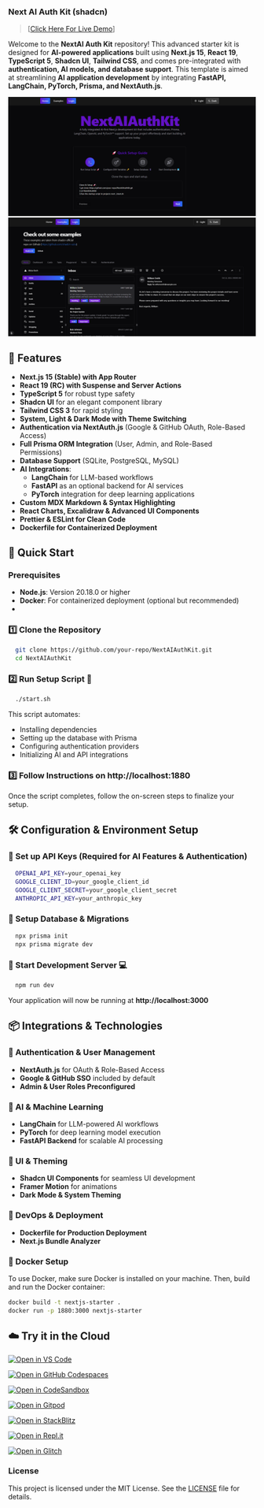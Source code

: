 ### Next AI Auth Kit (shadcn) 

> [[Click Here For Live Demo](https://nextaiauthkit.vercel.app/)]

Welcome to the **NextAI Auth Kit** repository! This advanced starter kit is designed for **AI-powered applications** built using **Next.js 15**, **React 19**, **TypeScript 5**, **Shadcn UI**, **Tailwind CSS**, and comes pre-integrated with **authentication, AI models, and database support**. This template is aimed at streamlining **AI application development** by integrating **FastAPI, LangChain, PyTorch, Prisma, and NextAuth.js**.


![NextAIAuthKit Screenshot](public/images/screenshot2.png)
![NextAIAuthKit Screenshot](public/images/screenshot1.png)



## 🚀 Features

- **Next.js 15 (Stable) with App Router**
- **React 19 (RC) with Suspense and Server Actions**
- **TypeScript 5** for robust type safety
- **Shadcn UI** for an elegant component library
- **Tailwind CSS 3** for rapid styling
- **System, Light & Dark Mode with Theme Switching**
- **Authentication via NextAuth.js** (Google & GitHub OAuth, Role-Based Access)
- **Full Prisma ORM Integration** (User, Admin, and Role-Based Permissions)
- **Database Support** (SQLite, PostgreSQL, MySQL)
- **AI Integrations**:
  - **LangChain** for LLM-based workflows
  - **FastAPI** as an optional backend for AI services
  - **PyTorch** integration for deep learning applications
- **Custom MDX Markdown & Syntax Highlighting**
- **React Charts, Excalidraw & Advanced UI Components**
- **Prettier & ESLint for Clean Code**
- **Dockerfile for Containerized Deployment**

## 🏁 Quick Start

### Prerequisites

- **Node.js**: Version 20.18.0 or higher
- **Docker**: For containerized deployment (optional but recommended)
- 
### 1️⃣ Clone the Repository
```bash
  git clone https://github.com/your-repo/NextAIAuthKit.git
  cd NextAIAuthKit
```

### 2️⃣ Run Setup Script 🚀
```bash
  ./start.sh
```
This script automates:
- Installing dependencies
- Setting up the database with Prisma
- Configuring authentication providers
- Initializing AI and API integrations

### 3️⃣ Follow Instructions on **http://localhost:1880**
Once the script completes, follow the on-screen steps to finalize your setup.

## 🛠️ Configuration & Environment Setup

### 📌 Set up API Keys (Required for AI Features & Authentication)

```bash
  OPENAI_API_KEY=your_openai_key
  GOOGLE_CLIENT_ID=your_google_client_id
  GOOGLE_CLIENT_SECRET=your_google_client_secret
  ANTHROPIC_API_KEY=your_anthropic_key
```

### 📌 Setup Database & Migrations
```bash
  npx prisma init
  npx prisma migrate dev
```

### 📌 Start Development Server 💻
```bash
  npm run dev
```
Your application will now be running at **http://localhost:3000**

## 📦 Integrations & Technologies

### 🔹 Authentication & User Management
- **NextAuth.js** for OAuth & Role-Based Access
- **Google & GitHub SSO** included by default
- **Admin & User Roles Preconfigured**

### 🔹 AI & Machine Learning
- **LangChain** for LLM-powered AI workflows
- **PyTorch** for deep learning model execution
- **FastAPI Backend** for scalable AI processing

### 🔹 UI & Theming
- **Shadcn UI Components** for seamless UI development
- **Framer Motion** for animations
- **Dark Mode & System Theming**

### 🔹 DevOps & Deployment
- **Dockerfile for Production Deployment**
- **Next.js Bundle Analyzer**


### 🐳 Docker Setup

To use Docker, make sure Docker is installed on your machine. Then, build and run the Docker container:

```bash
docker build -t nextjs-starter .
docker run -p 1880:3000 nextjs-starter
```
## ☁️ Try it in the Cloud

[![Open in VS Code](https://img.shields.io/badge/Open%20in-VS%20Code-blue?logo=visualstudiocode)](https://vscode.dev/github/SiddharthaMaity/nextjs-15-starter-shadcn)

[![Open in GitHub Codespaces](https://img.shields.io/badge/Open%20in-GitHub%20Codespaces-blue?logo=github)](https://github.com/codespaces/new?hide_repo_select=true&ref=main&repo=SiddharthaMaity/nextjs-15-starter-shadcn)

[![Open in CodeSandbox](https://codesandbox.io/static/img/play-codesandbox.svg)](https://codesandbox.io/s/github.com/shaungt1/NextAuthKit)

[![Open in Gitpod](https://gitpod.io/button/open-in-gitpod.svg)](https://gitpod.io/#https://github.com/github.com/shaungt1/NextAuthKit)

[![Open in StackBlitz](https://developer.stackblitz.com/img/open_in_stackblitz_small.svg)](https://stackblitz.com/github/github.com/shaungt1/NextAuthKit)

[![Open in Repl.it](https://replit.com/badge/github/SiddharthaMaity/nextjs-15-starter-shadcn)](https://replit.com/github/shaungt1/NextAuthKit)

[![Open in Glitch](https://img.shields.io/badge/Open%20in-Glitch-blue?logo=glitch)](https://glitch.com/edit/#!/import/)

### License

This project is licensed under the MIT License. See the [LICENSE](LICENSE) file for details.





